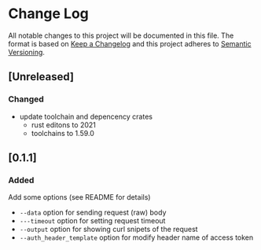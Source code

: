 # Change Log

All notable changes to this project will be documented in this file.
The format is based on [Keep a Changelog](http://keepachangelog.com/) and this project adheres to [Semantic Versioning](http://semver.org/).

## [Unreleased]

### Changed

- update toolchain and depencency crates
    - rust editons to 2021
    - toolchains to 1.59.0

## [0.1.1]

### Added

Add some options (see README for details)

- `--data` option for sending request (raw) body
- `---timeout` option for setting request timeout
- `--output` option for showing curl snipets of the request
- `--auth_header_template` option for modify header name of access token
